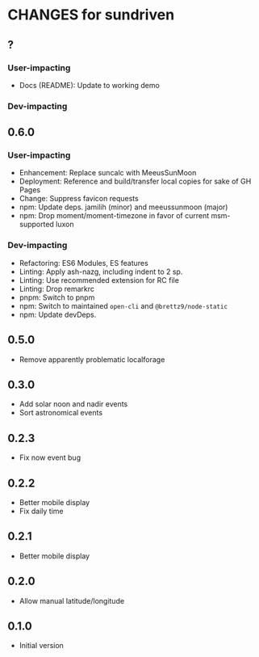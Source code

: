 # CHANGES for sundriven

## ?

### User-impacting

- Docs (README): Update to working demo

### Dev-impacting

## 0.6.0

### User-impacting

- Enhancement: Replace suncalc with MeeusSunMoon
- Deployment: Reference and build/transfer local copies for sake of GH Pages
- Change: Suppress favicon requests
- npm: Update deps. jamilih (minor) and meeussunmoon (major)
- npm: Drop moment/moment-timezone in favor of current msm-supported luxon

### Dev-impacting

- Refactoring: ES6 Modules, ES features
- Linting: Apply ash-nazg, including indent to 2 sp.
- Linting: Use recommended extension for RC file
- Linting: Drop remarkrc
- pnpm: Switch to pnpm
- npm: Switch to maintained `open-cli` and `@brettz9/node-static`
- npm: Update devDeps.

## 0.5.0
- Remove apparently problematic localforage

## 0.3.0
- Add solar noon and nadir events
- Sort astronomical events

## 0.2.3
- Fix now event bug

## 0.2.2
- Better mobile display
- Fix daily time

## 0.2.1
- Better mobile display

## 0.2.0
- Allow manual latitude/longitude

## 0.1.0
- Initial version
